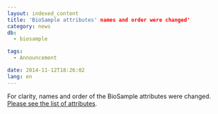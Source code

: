 ```yaml
---
layout: indexed_content
title: 'BioSample attributes' names and order were changed'
category: news
db:
  - biosample

tags:
  - Announcement

date: 2014-11-12T18:26:02
lang: en
---
```


For clarity, names and order of the BioSample attributes were changed. <a href="/biosample/attribute-e.html">Please see the list of attributes</a>.
